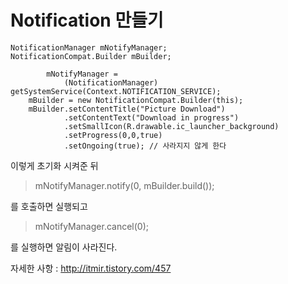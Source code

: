 # Notification 만들기

    NotificationManager mNotifyManager;
    NotificationCompat.Builder mBuilder;

            mNotifyManager =
                (NotificationManager) getSystemService(Context.NOTIFICATION_SERVICE);
        mBuilder = new NotificationCompat.Builder(this);
        mBuilder.setContentTitle("Picture Download")
                .setContentText("Download in progress")
                .setSmallIcon(R.drawable.ic_launcher_background)
                .setProgress(0,0,true)
                .setOngoing(true); // 사라지지 않게 한다

이렇게 초기화 시켜준 뒤
    
> mNotifyManager.notify(0, mBuilder.build());

를 호출하면 실행되고

> mNotifyManager.cancel(0);

를 실행하면 알림이 사라진다.

자세한 사항 : http://itmir.tistory.com/457